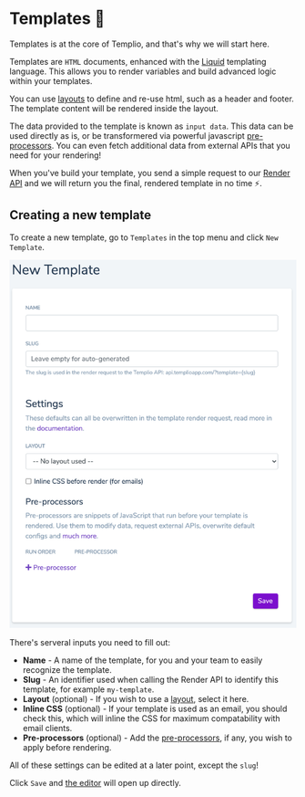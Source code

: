 # Templates 📝

Templates is at the core of Templio, and that's why we will start here.

Templates are `HTML` documents, enhanced with the [Liquid](https://shopify.github.io/liquid) templating language. This allows you to render variables and build advanced logic within your templates.

You can use [layouts](https://templio.stoplight.io/docs/templio-docs/docs/Layouts.md) to define and re-use html, such as a header and footer. The template content will be rendered inside the layout.

The data provided to the template is known as `input data`. This data can be used directly as is, or be transformered via powerful javascript [pre-processors](https://templio.stoplight.io/docs/templio-docs/docs/Pre-processors.md). You can even fetch additional data from external APIs that you need for your rendering!

When you've build your template, you send a simple request to our [Render API](https://templio.stoplight.io/docs/templio-docs/reference/Templio-API.v1.yaml/paths/~1render/post) and we will return you the final, rendered template in no time ⚡.


## Creating a new template

To create a new template, go to `Templates` in the top menu and click `New Template`.

![New Template](../assets/images/new_template.png)

There's serveral inputs you need to fill out:

* **Name** - A name of the template, for you and your team to easily recognize the template.
* **Slug** - An identifier used when calling the Render API to identify this template, for example `my-template`.
* **Layout** (optional) - If you wish to use a [layout](https://templio.stoplight.io/docs/templio-docs/docs/Layouts.md), select it here.
* **Inline CSS** (optional) - If your template is used as an email, you should check this, which will inline the CSS for maximum compatability with email clients.
* **Pre-processors** (optional) - Add the [pre-processors](https://templio.stoplight.io/docs/templio-docs/docs/Pre-processors.md), if any, you wish to apply before rendering.

All of these settings can be edited at a later point, except the `slug`!

Click `Save` and [the editor](https://templio.stoplight.io/docs/templio-docs/docs/Editor.md) will open up directly.

